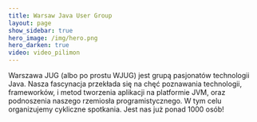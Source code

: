 ```yaml
---
title: Warsaw Java User Group
layout: page
show_sidebar: true
hero_image: /img/hero.png
hero_darken: true
video: video_pilimon
---
```


Warszawa JUG (albo po prostu WJUG) jest grupą pasjonatów technologii Java. Nasza fascynacja przekłada się na chęć poznawania technologii, frameworków, i metod tworzenia aplikacji na platformie JVM, oraz podnoszenia naszego rzemiosła programistycznego. W tym celu organizujemy cykliczne spotkania. Jest nas już ponad 1000 osób!
